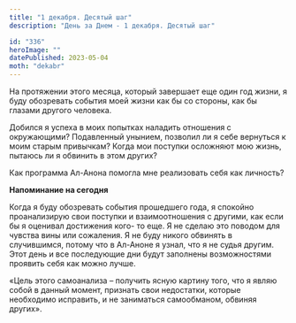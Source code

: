 ```yaml
---
title: "1 декабря. Десятый шаг"
description: "День за Днем - 1 декабря. Десятый шаг"

id: "336"
heroImage: ""
datePublished: 2023-05-04
moth: "dekabr"
---
```


На протяжении этого месяца, который завершает еще один год жизни, я буду
обозревать события моей жизни как бы со стороны, как бы глазами другого
человека.

Добился я успеха в моих попытках наладить отношения с окружающими? Подавленный
унынием, позволил ли я себе вернуться к моим старым привычкам? Когда мои
поступки осложняют мою жизнь, пытаюсь ли я обвинить в этом других?

Как программа Ал-Анона помогла мне реализовать себя как личность?

**Напоминание на сегодня**

Когда я буду обозревать события прошедшего года, я спокойно проанализирую свои
поступки и взаимоотношения с другими, как если бы я оценивал достижения кого-
то еще. Я не сделаю это поводом для чувства вины или сожаления. Я не буду
никого обвинять в случившимся, потому что в Ал-Аноне я узнал, что я не судья
другим. Этот день и все последующие дни будут заполнены возможностями проявить
себя как можно лучше.

«Цель этого самоанализа – получить ясную картину того, что я являю собой в
данный момент, признать свои недостатки, которые необходимо исправить, и не
заниматься самообманом, обвиняя других».
